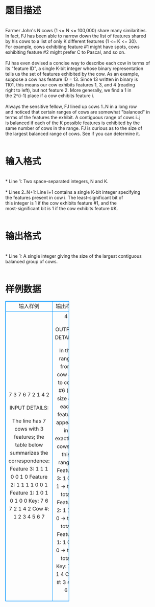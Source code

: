 # 

 
 # 题目描述 
<p>
<br>Farmer John's N cows (1 <= N <= 100,000) share many similarities.<br>In fact, FJ has been able to narrow down the list of features shared<br>by his cows to a list of only K different features (1 <= K <= 30).<br>For example, cows exhibiting feature #1 might have spots, cows<br>exhibiting feature #2 might prefer C to Pascal, and so on.<br><br>FJ has even devised a concise way to describe each cow in terms of<br>its "feature ID", a single K-bit integer whose binary representation<br>tells us the set of features exhibited by the cow. As an example,<br>suppose a cow has feature ID = 13. Since 13 written in binary is<br>1101, this means our cow exhibits features 1, 3, and 4 (reading<br>right to left), but not feature 2. More generally, we find a 1 in<br>the 2^(i-1) place if a cow exhibits feature i.<br><br>Always the sensitive fellow, FJ lined up cows 1..N in a long row<br>and noticed that certain ranges of cows are somewhat "balanced" in<br>terms of the features the exhibit. A contiguous range of cows i..j<br>is balanced if each of the K possible features is exhibited by the<br>same number of cows in the range. FJ is curious as to the size of<br>the largest balanced range of cows. See if you can determine it.<br><br></p> 

 
 # 输入格式 
<p>
<br>* Line 1: Two space-separated integers, N and K.<br><br>* Lines 2..N+1: Line i+1 contains a single K-bit integer specifying<br>        the features present in cow i.  The least-significant bit of<br>        this integer is 1 if the cow exhibits feature #1, and the<br>        most-significant bit is 1 if the cow exhibits feature #K.<br><br></p> 

 
 # 输出格式 
<p>
<br>* Line 1: A single integer giving the size of the largest contiguous<br>        balanced group of cows.<br><br></p> 
# 样例数据
<style>
        table,table tr th, table tr td { border:1px solid #0094ff; }
        table { width: 200px; min-height: 25px; line-height: 25px; text-align: center; border-collapse: collapse;}   
    </style>
<table>
	<tr>
		<td>输入样例</td>
		<td>输出样例</td>
	</tr>
<tr><td>

7 3
7
6
7
2
1
4
2

INPUT DETAILS:

The line has 7 cows with 3 features; the table below summarizes the
correspondence:
              Feature 3:   1   1   1   0   0   1   0
              Feature 2:   1   1   1   1   0   0   1
              Feature 1:   1   0   1   0   1   0   0
              Key:         7   6   7   2   1   4   2
              Cow #:       1   2   3   4   5   6   7</td><td>
4

OUTPUT DETAILS:

In the range from cow #3 to cow #6 (of size 4), each feature appears
in exactly 2 cows in this range:
              Feature 3:     1   0   0   1  -> two total
              Feature 2:     1   1   0   0  -> two total
              Feature 1:     1   0   1   0  -> two total
              Key:           7   2   1   4 
              Cow #:         3   4   5   6 </td></tr></table>
